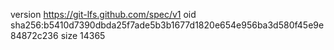 version https://git-lfs.github.com/spec/v1
oid sha256:b5410d7390dbda25f7ade5b3b1677d1820e654e956ba3d580f45e9e84872c236
size 14365
